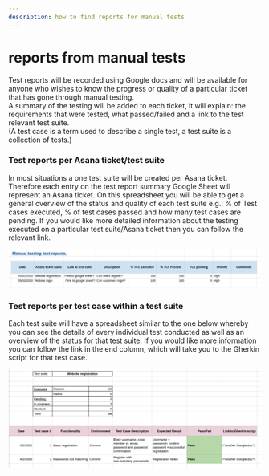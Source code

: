 ```yaml
---
description: how to find reports for manual tests
---
```


# reports from manual tests

Test reports will be recorded using Google docs and will be available for anyone who wishes to know the progress or quality of a particular ticket that has gone through manual testing.\
A summary of the testing will be added to each ticket, it will explain: the requirements that were tested, what passed/failed and a link to the test relevant test suite.\
(A test case is a term used to describe a  single test, a test suite is a collection of tests.)&#x20;



### Test reports per Asana ticket/test suite

In most situations a one test suite will be created per Asana ticket.  Therefore each entry on the test report summary Google Sheet will represent an Asana ticket. On this spreadsheet you will be able to get a general overview of the status and quality of each test suite e.g.: % of Test cases executed, % of test cases passed and how many test cases are pending. If you would like more detailed information about the testing executed on a particular test suite/Asana ticket then you can follow the relevant link.

![An example of the test report spreadsheet](<../../.gitbook/assets/test report summary example.png>)



### Test reports per test case within a test suite

Each test suite will have a spreadsheet similar to the one below whereby you can see the details of every individual test conducted as well as an overview of the status for that test suite. If you would like more information you can follow the link in the end column, which will take you to the Gherkin script for that test case.

![An example of the spreadsheet for reports on individual test cases. ](<../../.gitbook/assets/test suite exampe.png>)
